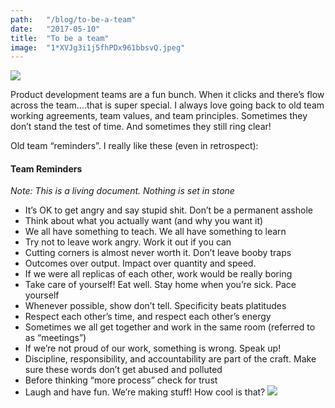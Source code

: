 ```yaml
---
path:	"/blog/to-be-a-team"
date:	"2017-05-10"
title:	"To be a team"
image:	"1*XVJg3i1j5fhPDx961bbsvQ.jpeg"
---
```


![](/images/1*XVJg3i1j5fhPDx961bbsvQ.jpeg)

Product development teams are a fun bunch. When it clicks and there’s flow across the team….that is super special. I always love going back to old team working agreements, team values, and team principles. Sometimes they don’t stand the test of time. And sometimes they still ring clear!

Old team “reminders”. I really like these (even in retrospect):

#### Team Reminders

*Note: This is a living document. Nothing is set in stone*

* It’s OK to get angry and say stupid shit. Don’t be a permanent asshole
* Think about what you actually want (and why you want it)
* We all have something to teach. We all have something to learn
* Try not to leave work angry. Work it out if you can
* Cutting corners is almost never worth it. Don’t leave booby traps
* Outcomes over output. Impact over quantity and speed.
* If we were all replicas of each other, work would be really boring
* Take care of yourself! Eat well. Stay home when you’re sick. Pace yourself
* Whenever possible, show don’t tell. Specificity beats platitudes
* Respect each other’s time, and respect each other’s energy
* Sometimes we all get together and work in the same room (referred to as “meetings”)
* If we’re not proud of our work, something is wrong. Speak up!
* Discipline, responsibility, and accountability are part of the craft. Make sure these words don’t get abused and polluted
* Before thinking “more process” check for trust
* Laugh and have fun. We’re making stuff! How cool is that?
![](/images/1*Cj7A6ATH_veXnBQ0qvgWYA.png)